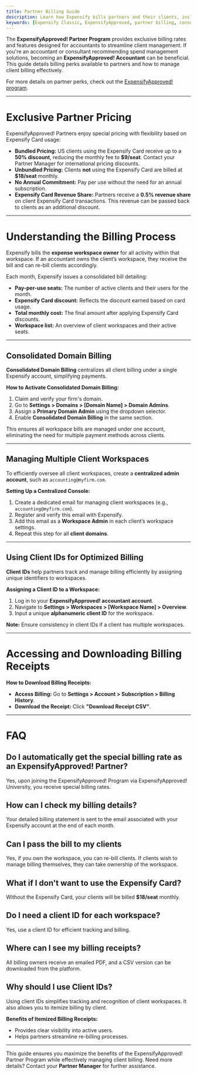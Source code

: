 ```yaml
---
title: Partner Billing Guide
description: Learn how Expensify bills partners and their clients, including exclusive pricing, consolidated billing, and client ID management.
keywords: [Expensify Classic, ExpensifyApproved, partner billing, consolidated billing, client ID, Expensify Card]
---
```


The **ExpensifyApproved! Partner Program** provides exclusive billing rates and features designed for accountants to streamline client management. If you're an accountant or consultant recommending spend management solutions, becoming an **ExpensifyApproved! Accountant** can be beneficial. This guide details billing perks available to partners and how to manage client billing effectively.

For more details on partner perks, check out the [ExpensifyApproved! program](https://use.expensify.com/accountants-program).

---

# Exclusive Partner Pricing

ExpensifyApproved! Partners enjoy special pricing with flexibility based on Expensify Card usage:
- **Bundled Pricing:** US clients using the Expensify Card receive up to a **50% discount**, reducing the monthly fee to **$9/seat**. Contact your Partner Manager for international pricing discounts.
- **Unbundled Pricing:** Clients **not** using the Expensify Card are billed at **$18/seat** monthly.
- **No Annual Commitment:** Pay per use without the need for an annual subscription.
- **Expensify Card Revenue Share:** Partners receive a **0.5% revenue share** on client Expensify Card transactions. This revenue can be passed back to clients as an additional discount.

---

# Understanding the Billing Process

Expensify bills the **expense workspace owner** for all activity within that workspace. If an accountant owns the client’s workspace, they receive the bill and can re-bill clients accordingly.

Each month, Expensify issues a consolidated bill detailing:
- **Pay-per-use seats:** The number of active clients and their users for the month.
- **Expensify Card discount:** Reflects the discount earned based on card usage.
- **Total monthly cost:** The final amount after applying Expensify Card discounts.
- **Workspace list:** An overview of client workspaces and their active seats.

---

## Consolidated Domain Billing

**Consolidated Domain Billing** centralizes all client billing under a single Expensify account, simplifying payments.

**How to Activate Consolidated Domain Billing:**
1. Claim and verify your firm's domain.
2. Go to **Settings > Domains > [Domain Name] > Domain Admins**.
3. Assign a **Primary Domain Admin** using the dropdown selector.
4. Enable **Consolidated Domain Billing** in the same section.

This ensures all workspace bills are managed under one account, eliminating the need for multiple payment methods across clients.

---

## Managing Multiple Client Workspaces

To efficiently oversee all client workspaces, create a **centralized admin account**, such as `accounting@myfirm.com`.

**Setting Up a Centralized Console:**
1. Create a dedicated email for managing client workspaces (e.g., `accounting@myfirm.com`).
2. Register and verify this email with Expensify.
3. Add this email as a **Workspace Admin** in each client’s workspace settings.
4. Repeat this step for all **client domains**.

---

## Using Client IDs for Optimized Billing

**Client IDs** help partners track and manage billing efficiently by assigning unique identifiers to workspaces.

**Assigning a Client ID to a Workspace:**
1. Log in to your **ExpensifyApproved! accountant account**.
2. Navigate to **Settings > Workspaces > [Workspace Name] > Overview**.
3. Input a unique **alphanumeric client ID** for the workspace.

**Note:** Ensure consistency in client IDs if a client has multiple workspaces.

---

# Accessing and Downloading Billing Receipts

**How to Download Billing Receipts:**
- **Access Billing:** Go to **Settings > Account > Subscription > Billing History**.
- **Download the Receipt:** Click **"Download Receipt CSV"**.

---

# FAQ

## Do I automatically get the special billing rate as an ExpensifyApproved! Partner?

Yes, upon joining the ExpensifyApproved! Program via ExpensifyApproved! University, you receive special billing rates.

## How can I check my billing details?

Your detailed billing statement is sent to the email associated with your Expensify account at the end of each month.

## Can I pass the bill to my clients

Yes, if you own the workspace, you can re-bill clients. If clients wish to manage billing themselves, they can take ownership of the workspace.

## What if I don't want to use the Expensify Card?

Without the Expensify Card, your clients will be billed **$18/seat** monthly.

## Do I need a client ID for each workspace?

Yes, use a client ID for efficient tracking and billing.

## Where can I see my billing receipts?

All billing owners receive an emailed PDF, and a CSV version can be downloaded from the platform.

## Why should I use Client IDs?

Using client IDs simplifies tracking and recognition of client workspaces. It also allows you to itemize billing by client.

**Benefits of Itemized Billing Receipts:**
- Provides clear visibility into active users.
- Helps partners streamline re-billing processes.

---

This guide ensures you maximize the benefits of the ExpensifyApproved! Partner Program while effectively managing client billing. Need more details? Contact your **Partner Manager** for further assistance.

